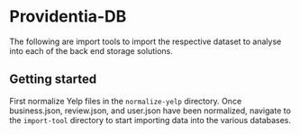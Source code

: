 # Providentia-DB

The following are import tools to import the respective dataset to analyse into each of the back end storage solutions.

## Getting started
First normalize Yelp files in the `normalize-yelp` directory. Once business.json, review.json, and user.json have been normalized, navigate to the `import-tool` directory to start importing data into the various databases.
